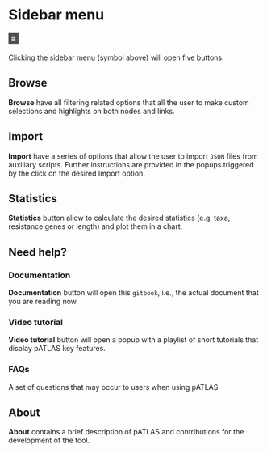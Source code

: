 # Sidebar menu

<img src="gitbook/images/sidebarmenu.png" alt="sidebar" style="width: 20px;"/>


Clicking the sidebar menu (symbol above) will open five buttons:

## Browse

**Browse** have all filtering related options that all the user to
make custom selections and highlights on both nodes and links.

## Import

**Import** have a series of options that allow the user to import `JSON`
files from auxiliary scripts. Further instructions are provided in the
popups triggered by the click on the desired Import option.

## Statistics

**Statistics** button allow to calculate the desired statistics (e.g.
taxa, resistance genes or length) and plot them in a chart.

## Need help?

### Documentation

**Documentation** button will open this `gitbook`, i.e., the actual
document that you are reading now.

### Video tutorial

**Video tutorial** button will open a popup with a playlist of short
tutorials that display pATLAS key features.

### FAQs

A set of questions that may occur to users when using pATLAS

## About

**About** contains a brief description of pATLAS and contributions for
the development of the tool.
